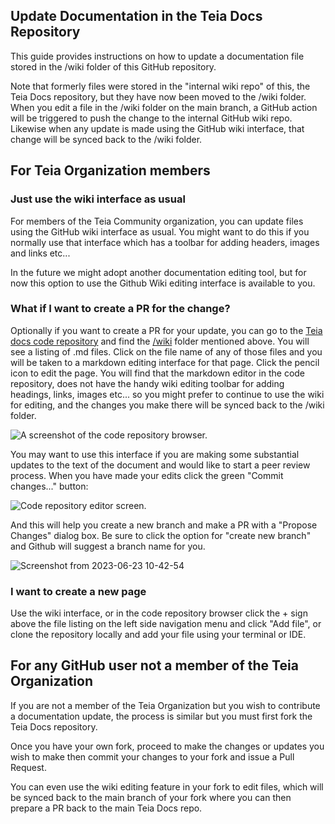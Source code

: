 ## Update Documentation in the Teia Docs Repository

This guide provides instructions on how to update a documentation file stored in the /wiki folder of this GitHub repository.

Note that formerly files were stored in the "internal wiki repo" of this, the Teia Docs repository, but they have now been moved to the /wiki folder.  When you edit a file in the /wiki folder on the main branch, a GitHub action will be triggered to push the change to the internal GitHub wiki repo.  Likewise when any update is made using the GitHub wiki interface, that change will be synced back to the /wiki folder.

## For Teia Organization members

### Just use the wiki interface as usual
For members of the Teia Community organization, you can update files using the GitHub wiki interface as usual.  You might want to do this if you normally use that interface which has a toolbar for adding headers, images and links etc...

In the future we might adopt another documentation editing tool, but for now this option to use the Github Wiki editing interface is available to you. 

### What if I want to create a PR for the change?

Optionally if you want to create a PR for your update, you can go to the [Teia docs code repository](https://github.com/teia-community/teia-docs) and find the [/wiki](https://github.com/teia-community/teia-docs/tree/main/wiki) folder mentioned above.  You will see a listing of .md files.  Click on the file name of any of those files and you will be taken to a markdown editing interface for that page.  Click the pencil icon to edit the page.  You will find that the markdown editor in the code repository, does not have the handy wiki editing toolbar for adding headings, links, images etc... so you might prefer to continue to use the wiki for editing, and the changes you make there will be synced back to the /wiki folder.

![A screenshot of the code repository browser.](https://raw.githubusercontent.com/teia-community/teia-docs/main/wiki/img/howto_teia_docs/updatedocs.png)

You may want to use this interface if you are making some substantial updates to the text of the document and would like to start a peer review process.  When you have made your edits click the green "Commit changes..." button: 

![Code repository editor screen.](https://raw.githubusercontent.com/teia-community/teia-docs/main/wiki/img/howto_teia_docs/updatedocs2.png)

And this will help you create a new branch and make a PR with a "Propose Changes" dialog box.  Be sure to click the option for "create new branch" and Github will suggest a branch name for you.  

![Screenshot from 2023-06-23 10-42-54](https://github.com/floydwilde/teia-docs/assets/201620/30a608ef-fe15-4e48-93a8-cea4ccac3590)

### I want to create a new page

Use the wiki interface, or in the code repository browser click the + sign above the file listing on the left side navigation menu and click "Add file", or clone the repository locally and add your file using your terminal or IDE.

## For any GitHub user not a member of the Teia Organization

If you are not a member of the Teia Organization but you wish to contribute
a documentation update, the process is similar but you must first fork the Teia
Docs repository.

Once you have your own fork, proceed to make the changes or updates you wish to
make then commit your changes to your fork and issue a Pull Request.

You can even use the wiki editing feature in your fork to edit files, which will be synced back to the main branch of your fork where you can then prepare a PR back to the main Teia Docs repo. 